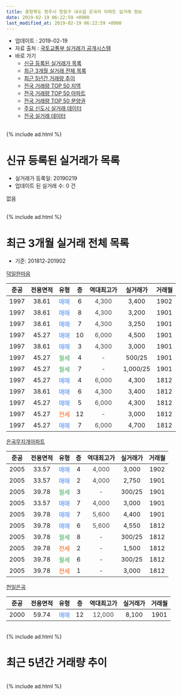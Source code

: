 ```yaml
---
title: 충청북도 청주시 청원구 내수읍 은곡리 아파트 실거래 정보
date: 2019-02-19 06:22:59 +0900
last_modified_at: 2019-02-19 06:22:59 +0900
---
```


* 업데이트 : 2019-02-19
* 자료 출처 : [국토교통부 실거래가 공개시스템](http://rt.molit.go.kr)
* 바로 가기
    * [신규 등록된 실거래가 목록](#신규-등록된-실거래가-목록)
    * [최근 3개월 실거래 전체 목록](#최근-3개월-실거래-전체-목록)
    * [최근 5년간 거래량 추이](#최근-5년간-거래량-추이)
    * [전국 거래량 TOP 50 지역](https://ayogom.github.io/apt-trade-info/최근-3개월-전국에서-가장-거래가-많이-발생한-지역)
    * [전국 거래량 TOP 50 아파트](https://ayogom.github.io/apt-trade-info/최근-3개월-전국에서-가장-거래가-많이-발생한-아파트)
    * [전국 거래량 TOP 50 분양권](https://ayogom.github.io/apt-trade-info/최근-3개월-전국에서-가장-거래가-많이-발생한-분양권)
    * [주요 신도시 실거래 데이터](https://ayogom.github.io/apt-trade-info/주요-신도시)
    * [전국 실거래 데이터](https://ayogom.github.io/apt-trade-info/전국)
<br>
{% include ad.html %}
<br>

# 신규 등록된 실거래가 목록
* 실거래가 등록일: 20190219
* 업데이트 된 실거래 수: 0 건

없음

<br>
{% include ad.html %}
<br>

# 최근 3개월 실거래 전체 목록
* 기준: 201812-201902


[덕일한마음](https://search.naver.com/search.naver?query=%EC%B6%A9%EC%B2%AD%EB%B6%81%EB%8F%84+%EC%B2%AD%EC%A3%BC%EC%8B%9C+%EC%B2%AD%EC%9B%90%EA%B5%AC+%EB%82%B4%EC%88%98%EC%9D%8D+%EC%9D%80%EA%B3%A1%EB%A6%AC+%EB%8D%95%EC%9D%BC%ED%95%9C%EB%A7%88%EC%9D%8C)

|준공|전용면적|유형|층|역대최고가|실거래가|거래월|
|:---:|:---:|:---:|:---:|:---:|:---:|:---:|
|1997|38.61|<span style="color:#4285f3">매매</span>|6|<span style="color:#444444">4,300</span>|3,400|1902|
|1997|38.61|<span style="color:#4285f3">매매</span>|8|<span style="color:#444444">4,300</span>|3,200|1901|
|1997|38.61|<span style="color:#4285f3">매매</span>|7|<span style="color:#444444">4,300</span>|3,250|1901|
|1997|45.27|<span style="color:#4285f3">매매</span>|10|<span style="color:#444444">6,000</span>|4,500|1901|
|1997|38.61|<span style="color:#4285f3">매매</span>|3|<span style="color:#444444">4,300</span>|3,000|1901|
|1997|45.27|<span style="color:#34a853">월세</span>|4|<span style="color:#444444">-</span>|500/25|1901|
|1997|45.27|<span style="color:#34a853">월세</span>|7|<span style="color:#444444">-</span>|1,000/25|1901|
|1997|45.27|<span style="color:#4285f3">매매</span>|4|<span style="color:#444444">6,000</span>|4,300|1812|
|1997|38.61|<span style="color:#4285f3">매매</span>|6|<span style="color:#444444">4,300</span>|3,400|1812|
|1997|45.27|<span style="color:#4285f3">매매</span>|5|<span style="color:#444444">6,000</span>|4,300|1812|
|1997|45.27|<span style="color:#ff5a00">전세</span>|12|<span style="color:#444444">-</span>|3,000|1812|
|1997|45.27|<span style="color:#4285f3">매매</span>|7|<span style="color:#444444">6,000</span>|4,700|1812|

[은곡무지개아파트](https://search.naver.com/search.naver?query=%EC%B6%A9%EC%B2%AD%EB%B6%81%EB%8F%84+%EC%B2%AD%EC%A3%BC%EC%8B%9C+%EC%B2%AD%EC%9B%90%EA%B5%AC+%EB%82%B4%EC%88%98%EC%9D%8D+%EC%9D%80%EA%B3%A1%EB%A6%AC+%EC%9D%80%EA%B3%A1%EB%AC%B4%EC%A7%80%EA%B0%9C%EC%95%84%ED%8C%8C%ED%8A%B8)

|준공|전용면적|유형|층|역대최고가|실거래가|거래월|
|:---:|:---:|:---:|:---:|:---:|:---:|:---:|
|2005|33.57|<span style="color:#4285f3">매매</span>|4|<span style="color:#444444">4,000</span>|3,000|1902|
|2005|33.57|<span style="color:#4285f3">매매</span>|2|<span style="color:#444444">4,000</span>|2,750|1901|
|2005|39.78|<span style="color:#34a853">월세</span>|3|<span style="color:#444444">-</span>|300/25|1901|
|2005|33.57|<span style="color:#4285f3">매매</span>|7|<span style="color:#444444">4,000</span>|3,000|1901|
|2005|39.78|<span style="color:#4285f3">매매</span>|7|<span style="color:#444444">5,600</span>|4,400|1901|
|2005|39.78|<span style="color:#4285f3">매매</span>|6|<span style="color:#444444">5,600</span>|4,550|1812|
|2005|39.78|<span style="color:#34a853">월세</span>|8|<span style="color:#444444">-</span>|300/25|1812|
|2005|39.78|<span style="color:#ff5a00">전세</span>|2|<span style="color:#444444">-</span>|1,500|1812|
|2005|39.78|<span style="color:#34a853">월세</span>|6|<span style="color:#444444">-</span>|300/25|1812|
|2005|39.78|<span style="color:#ff5a00">전세</span>|1|<span style="color:#444444">-</span>|3,000|1812|

[천일은곡](https://search.naver.com/search.naver?query=%EC%B6%A9%EC%B2%AD%EB%B6%81%EB%8F%84+%EC%B2%AD%EC%A3%BC%EC%8B%9C+%EC%B2%AD%EC%9B%90%EA%B5%AC+%EB%82%B4%EC%88%98%EC%9D%8D+%EC%9D%80%EA%B3%A1%EB%A6%AC+%EC%B2%9C%EC%9D%BC%EC%9D%80%EA%B3%A1)

|준공|전용면적|유형|층|역대최고가|실거래가|거래월|
|:---:|:---:|:---:|:---:|:---:|:---:|:---:|
|2000|59.74|<span style="color:#4285f3">매매</span>|12|<span style="color:#444444">12,000</span>|8,100|1901|


<br>
{% include ad.html %}
<br>

# 최근 5년간 거래량 추이


<div style="width:100%;">
    <canvas id="deal_progress" height="200"></canvas>
</div>

<script>
new Chart(document.getElementById("deal_progress"), {
    type: 'line',
    data: {
        labels: ['201402','201403','201404','201405','201406','201407','201408','201409','201410','201411','201412','201501','201502','201503','201504','201505','201506','201507','201508','201509','201510','201511','201512','201601','201602','201603','201604','201605','201606','201607','201608','201609','201610','201611','201612','201701','201702','201703','201704','201705','201706','201707','201708','201709','201710','201711','201712','201801','201802','201803','201804','201805','201806','201807','201808','201809','201810','201811','201812','201901','201902'],
        datasets: [{
            label: '매매',
            pointRadius: 1,
            data: [22, 22, 11, 14, 20, 13, 14, 11, 18, 15, 15, 16, 15, 15, 17, 11, 12, 11, 10, 13, 6, 6, 3, 8, 9, 17, 5, 12, 14, 10, 17, 11, 14, 8, 4, 7, 11, 11, 9, 13, 12, 10, 18, 11, 9, 13, 7, 5, 12, 20, 11, 8, 9, 9, 9, 6, 6, 11, 5, 8, 2],
            borderColor: "rgba(255, 201, 14, 1)",
            backgroundColor: "rgba(255, 201, 14, 0.5)",
            fill: false,
            lineTension: 0
        },{
            label: '전월세',
            pointRadius: 1,
            data: [15, 23, 12, 16, 7, 6, 11, 8, 6, 10, 6, 10, 9, 10, 8, 10, 9, 7, 5, 8, 10, 8, 4, 7, 8, 12, 6, 6, 4, 6, 6, 4, 2, 8, 6, 3, 7, 3, 6, 4, 7, 13, 13, 7, 13, 15, 7, 12, 4, 14, 9, 10, 5, 8, 5, 0, 5, 10, 5, 3, 0],
            borderColor: "rgba(0, 141, 185, 1)",
            backgroundColor: "rgba(0, 141, 185, 0.5)",
            fill: false,
            lineTension: 0
        }
        ]
    },
    options: {
        responsive: true,
        title: {
            display: false
        },
        tooltips: {
            mode: 'index',
            intersect: false
        },
        hover: {
            mode: 'nearest',
            intersect: true
        },
        scales: {
            xAxes: [{
                display: true,
                scaleLabel: {
                    display: true,
                    labelString: '년/월'
                }
            }],
            yAxes: [{
                display: true,
                ticks: {
                    suggestedMin: 0,
                },
                scaleLabel: {
                    display: true,
                    labelString: '실거래 수'
                }
            }]
        }
    }
});

</script>


<br>
{% include ad.html %}
<br>


